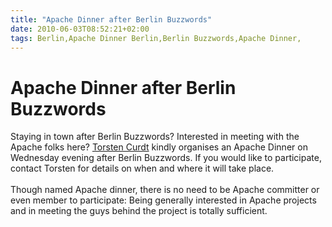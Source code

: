 ```yaml
---
title: "Apache Dinner after Berlin Buzzwords"
date: 2010-06-03T08:52:21+02:00
tags: Berlin,Apache Dinner Berlin,Berlin Buzzwords,Apache Dinner,
---
```


# Apache Dinner after Berlin Buzzwords


Staying in town after Berlin Buzzwords? Interested in meeting with the Apache folks here? <a 
href="http://vafer.org/blog/">Torsten Curdt</a> kindly organises an Apache Dinner on Wednesday evening after Berlin 
Buzzwords. If you would like to participate, contact Torsten for details on when and where it will take 
place.<br><br>Though named Apache dinner, there is no need to be Apache committer or even member to participate: Being 
generally interested in Apache projects and in meeting the guys behind the project is totally sufficient.
